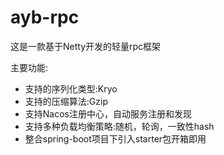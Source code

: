 # ayb-rpc

这是一款基于Netty开发的轻量rpc框架

主要功能:
* 支持的序列化类型:Kryo
* 支持的压缩算法:Gzip
* 支持Nacos注册中心，自动服务注册和发现
* 支持多种负载均衡策略:随机，轮询，一致性hash
* 整合spring-boot项目下引入starter包开箱即用
